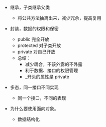 - 继承，子类继承父类

  - 将公共方法抽离出来，减少冗余，提高复用

- 封装，数据的权限和保密

  - public 完全开放
  - protected 对子类开放
  - private 对自己开放
  - 总结：
    - 减少耦合，不该外露的不外露
    - 利于数据、接口的权限管理
    - \_开头的属性是 private

- 多态，同一接口不同实现

  - 同一个接口，不同的表现

- 为什么要使用面向对象。

  - 数据结构化
